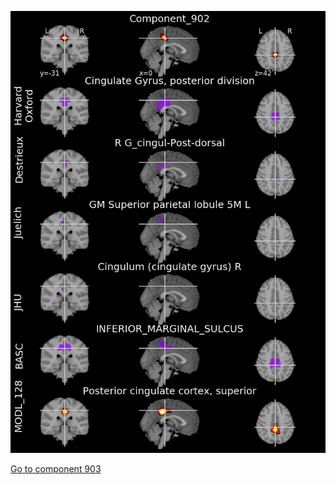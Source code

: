 


![902](preliminary/902.jpg "Component 902")

[Go to component 903](https://parietal-inria.github.io/MODL_atlas/1024/903 "Component 903")